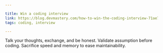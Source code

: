 ```yaml
---

title: Win a coding interview
link: https://blog.devmastery.com/how-to-win-the-coding-interview-71ae7102d685#.r7taqkx36
tags: coding, interview

---
```


Talk your thoughts, exchange, and be honest.
Validate assumption before coding.
Sacrifice speed and memory to ease maintainability.
